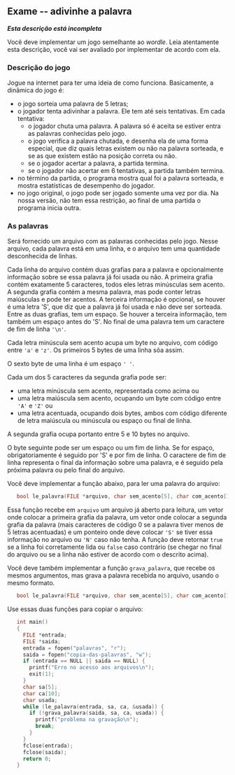 ## Exame -- adivinhe a palavra

***Esta descrição está incompleta***

Você deve implementar um jogo semelhante ao *wordle*.
Leia atentamente esta descrição, você vai ser avaliado por implementar de acordo com ela.

### Descrição do jogo

Jogue na internet para ter uma ideia de como funciona.
Basicamente, a dinâmica do jogo é:
- o jogo sorteia uma palavra de 5 letras;
- o jogador tenta adivinhar a palavra. Ele tem até seis tentativas. Em cada tentativa:
   - o jogador chuta uma palavra. A palavra só é aceita se estiver entra as palavras conhecidas pelo jogo.
   - o jogo verifica a palavra chutada, e desenha ela de uma forma especial, que diz quais letras existem ou não na palavra sorteada, e se as que existem estão na posição correta ou não.
   - se o jogador acertar a palavra, a partida termina.
   - se o jogador não acertar em 6 tentativas, a partida também termina.
- no término da partida, o programa mostra qual foi a palavra sorteada, e mostra estatísticas de desempenho do jogador.
- no jogo original, o jogo pode ser jogado somente uma vez por dia. Na nossa versão, não tem essa restrição, ao final de uma partida o programa inicia outra.

### As palavras

Será fornecido um arquivo com as palavras conhecidas pelo jogo. Nesse arquivo, cada palavra está em uma linha, e o arquivo tem uma quantidade desconhecida de linhas.

Cada linha do arquivo contém duas grafias para a palavra e opcionalmente informação sobre se essa palavra já foi usada ou não. A primeira grafia contém exatamente 5 caracteres, todos eles letras minúsculas sem acento. A segunda grafia contém a mesma palavra, mas pode conter letras maiúsculas e pode ter acentos. A terceira informação é opcional, se houver é uma letra 'S', que diz que a palavra já foi usada e não deve ser sorteada. Entre as duas grafias, tem um espaço. Se houver a terceira informação, tem também um espaço antes do 'S'. No final de uma palavra tem um caractere de fim de linha `'\n'`.

Cada letra minúscula sem acento acupa um byte no arquivo, com código entre `'a'` e `'z'`. Os primeiros 5 bytes de uma linha sõa assim.

O sexto byte de uma linha é um espaço `' '`.

Cada um dos 5 caracteres da segunda grafia pode ser:
  - uma letra minúscula sem acento, representada como acima ou
  - uma letra maiúscula sem acento, ocupando um byte com código entre `'A'` e `'Z'` ou
  - uma letra acentuada, ocupando dois bytes, ambos com código diferente de letra maiúscula ou minúscula ou espaço ou final de linha.

A segunda grafia ocupa portanto entre 5 e 10 bytes no arquivo.

O byte seguinte pode ser um espaço ou um fim de linha. Se for espaço, obrigatoriamente é seguido por 'S' e por fim de linha. O caractere de fim de linha representa o final da informação sobre uma palavra, e é seguido pela próxima palavra ou pelo final do arquivo.

Você deve implementar a função abaixo, para ler uma palavra do arquivo:
```c
   bool le_palavra(FILE *arquivo, char sem_acento[5], char com_acento[10], char *usada)
```
Essa função recebe em `arquivo` um arquivo já aberto para leitura, um vetor onde colocar a primeira grafia da palavra, um vetor onde colocar a segunda grafia da palavra (mais caracteres de código 0 se a palavra tiver menos de 5 letras acentuadas) e um ponteiro onde deve colocar `'S'` se tiver essa informação no arquivo ou `'N'` caso não tenha.
A função deve retornar `true` se a linha foi corretamente lida ou `false` caso contrário (se chegar no final do arquivo ou se a linha não estiver de acordo com o descrito acima).

Você deve também implementar a função `grava_palavra`, que recebe os mesmos argumentos, mas grava a palavra recebida no arquivo, usando o mesmo formato.
```c
   bool le_palavra(FILE *arquivo, char sem_acento[5], char com_acento[10], char usada)
```

Use essas duas funções para copiar o arquivo:
```c
   int main()
   {
     FILE *entrada;
     FILE *saida;
     entrada = fopen("palavras", "r");
     saida = fopen("copia-das-palavras", "w");
     if (entrada == NULL || saida == NULL) {
       printf("Erro no acesso aos arquivos\n");
       exit(1);
     }
     char sa[5];
     char ca[10];
     char usada;
     while (le_palavra(entrada, sa, ca, &usada)) {
       if (!grava_palavra(saida, sa, ca, usada)) {
         printf("problema na gravação\n");
         break;
       }
     }
     fclose(entrada);
     fclose(saida);
     return 0;
   }
```
